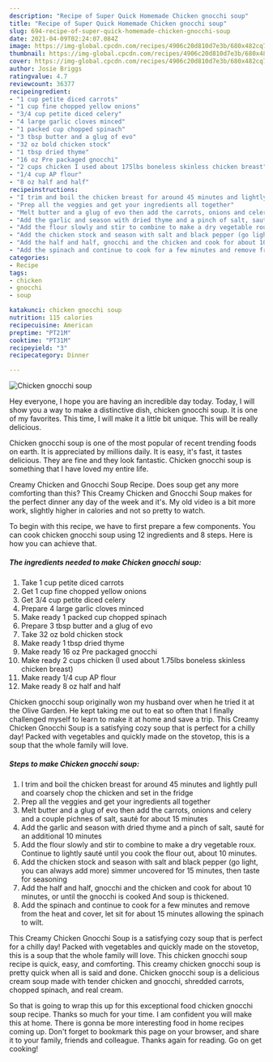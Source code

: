 ```yaml
---
description: "Recipe of Super Quick Homemade Chicken gnocchi soup"
title: "Recipe of Super Quick Homemade Chicken gnocchi soup"
slug: 694-recipe-of-super-quick-homemade-chicken-gnocchi-soup
date: 2021-04-09T02:24:07.084Z
image: https://img-global.cpcdn.com/recipes/4906c20d810d7e3b/680x482cq70/chicken-gnocchi-soup-recipe-main-photo.jpg
thumbnail: https://img-global.cpcdn.com/recipes/4906c20d810d7e3b/680x482cq70/chicken-gnocchi-soup-recipe-main-photo.jpg
cover: https://img-global.cpcdn.com/recipes/4906c20d810d7e3b/680x482cq70/chicken-gnocchi-soup-recipe-main-photo.jpg
author: Josie Briggs
ratingvalue: 4.7
reviewcount: 36377
recipeingredient:
- "1 cup petite diced carrots"
- "1 cup fine chopped yellow onions"
- "3/4 cup petite diced celery"
- "4 large garlic cloves minced"
- "1 packed cup chopped spinach"
- "3 tbsp butter and a glug of evo"
- "32 oz bold chicken stock"
- "1 tbsp dried thyme"
- "16 oz Pre packaged gnocchi"
- "2 cups chicken I used about 175lbs boneless skinless chicken breast"
- "1/4 cup AP flour"
- "8 oz half and half"
recipeinstructions:
- "I trim and boil the chicken breast for around 45 minutes and lightly pull and coarsely chop the chicken and set in the fridge"
- "Prep all the veggies and get your ingredients all together"
- "Melt butter and a glug of evo then add the carrots, onions and celery and a couple pichnes of salt, sauté for about 15 minutes"
- "Add the garlic and season with dried thyme and a pinch of salt, sauté for an additional 10 minutes"
- "Add the flour slowly and stir to combine to make a dry vegetable roux. Continue to lightly sauté until you cook the flour out, about 10 minutes."
- "Add the chicken stock and season with salt and black pepper (go light, you can always add more) simmer uncovered for 15 minutes, then taste for seasoning"
- "Add the half and half, gnocchi and the chicken and cook for about 10 minutes, or until the gnocchi is cooked And soup is thickened."
- "Add the spinach and continue to cook for a few minutes and remove from the heat and cover, let sit for about 15 minutes allowing the spinach to wilt."
categories:
- Recipe
tags:
- chicken
- gnocchi
- soup

katakunci: chicken gnocchi soup 
nutrition: 115 calories
recipecuisine: American
preptime: "PT21M"
cooktime: "PT31M"
recipeyield: "3"
recipecategory: Dinner

---
```



![Chicken gnocchi soup](https://img-global.cpcdn.com/recipes/4906c20d810d7e3b/680x482cq70/chicken-gnocchi-soup-recipe-main-photo.jpg)

Hey everyone, I hope you are having an incredible day today. Today, I will show you a way to make a distinctive dish, chicken gnocchi soup. It is one of my favorites. This time, I will make it a little bit unique. This will be really delicious.

Chicken gnocchi soup is one of the most popular of recent trending foods on earth. It is appreciated by millions daily. It is easy, it's fast, it tastes delicious. They are fine and they look fantastic. Chicken gnocchi soup is something that I have loved my entire life.

Creamy Chicken and Gnocchi Soup Recipe. Does soup get any more comforting than this? This Creamy Chicken and Gnocchi Soup makes for the perfect dinner any day of the week and it&#39;s. My old video is a bit more work, slightly higher in calories and not so pretty to watch.


To begin with this recipe, we have to first prepare a few components. You can cook chicken gnocchi soup using 12 ingredients and 8 steps. Here is how you can achieve that.

<!--inarticleads1-->

##### The ingredients needed to make Chicken gnocchi soup:

1. Take 1 cup petite diced carrots
1. Get 1 cup fine chopped yellow onions
1. Get 3/4 cup petite diced celery
1. Prepare 4 large garlic cloves minced
1. Make ready 1 packed cup chopped spinach
1. Prepare 3 tbsp butter and a glug of evo
1. Take 32 oz bold chicken stock
1. Make ready 1 tbsp dried thyme
1. Make ready 16 oz Pre packaged gnocchi
1. Make ready 2 cups chicken (I used about 1.75lbs boneless skinless chicken breast)
1. Make ready 1/4 cup AP flour
1. Make ready 8 oz half and half


Chicken gnocchi soup originally won my husband over when he tried it at the Olive Garden. He kept taking me out to eat so often that I finally challenged myself to learn to make it at home and save a trip. This Creamy Chicken Gnocchi Soup is a satisfying cozy soup that is perfect for a chilly day! Packed with vegetables and quickly made on the stovetop, this is a soup that the whole family will love. 

<!--inarticleads2-->

##### Steps to make Chicken gnocchi soup:

1. I trim and boil the chicken breast for around 45 minutes and lightly pull and coarsely chop the chicken and set in the fridge
1. Prep all the veggies and get your ingredients all together
1. Melt butter and a glug of evo then add the carrots, onions and celery and a couple pichnes of salt, sauté for about 15 minutes
1. Add the garlic and season with dried thyme and a pinch of salt, sauté for an additional 10 minutes
1. Add the flour slowly and stir to combine to make a dry vegetable roux. Continue to lightly sauté until you cook the flour out, about 10 minutes.
1. Add the chicken stock and season with salt and black pepper (go light, you can always add more) simmer uncovered for 15 minutes, then taste for seasoning
1. Add the half and half, gnocchi and the chicken and cook for about 10 minutes, or until the gnocchi is cooked And soup is thickened.
1. Add the spinach and continue to cook for a few minutes and remove from the heat and cover, let sit for about 15 minutes allowing the spinach to wilt.


This Creamy Chicken Gnocchi Soup is a satisfying cozy soup that is perfect for a chilly day! Packed with vegetables and quickly made on the stovetop, this is a soup that the whole family will love. This chicken gnocchi soup recipe is quick, easy, and comforting. This creamy chicken gnocchi soup is pretty quick when all is said and done. Chicken gnocchi soup is a delicious cream soup made with tender chicken and gnocchi, shredded carrots, chopped spinach, and real cream. 

So that is going to wrap this up for this exceptional food chicken gnocchi soup recipe. Thanks so much for your time. I am confident you will make this at home. There is gonna be more interesting food in home recipes coming up. Don't forget to bookmark this page on your browser, and share it to your family, friends and colleague. Thanks again for reading. Go on get cooking!
